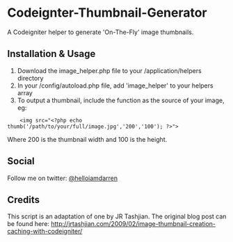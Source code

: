 Codeignter-Thumbnail-Generator
==============================

A Codeigniter helper to generate &#39;On-The-Fly&#39; image thumbnails.

Installation & Usage
--------------------

1. Download the image_helper.php file to your /application/helpers directory
2. In your /config/autoload.php file, add 'image_helper' to your helpers array
3. To output a thumbnail, include the function as the source of your image, eg:
````
	<img src="<?php echo thumb('/path/to/your/full/image.jpg','200','100'); ?>">
````
Where 200 is the thumbnail width and 100 is the height.


Social
------

Follow me on twitter: <a href="http://www.twitter.com/@helloiamdarren">@helloiamdarren</a>


Credits
-------

This script is an adaptation of one by JR Tashjian. The original blog post can be found here: 
http://jrtashjian.com/2009/02/image-thumbnail-creation-caching-with-codeigniter/

